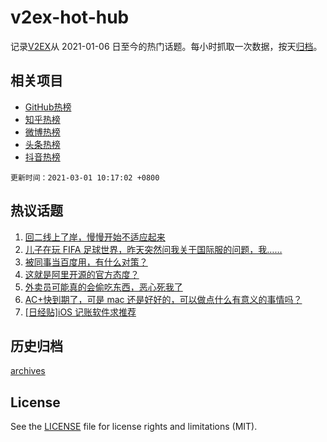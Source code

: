# v2ex-hot-hub

 记录[V2EX](https://www.v2ex.com/)从 2021-01-06 日至今的热门话题。每小时抓取一次数据，按天[归档](archives)。
 
 ## 相关项目

- [GitHub热榜](https://github.com/snaildev/github-hot-hub)
- [知乎热榜](https://github.com/snaildev/zhihu-hot-hub)
- [微博热榜](https://github.com/snaildev/weibo-hot-hub)
- [头条热榜](https://github.com/snaildev/toutiao-hot-hub)
- [抖音热榜](https://github.com/snaildev/douyin-hot-hub)


 `更新时间：2021-03-01 10:17:02 +0800`

## 热议话题

1. [回二线上了岸，慢慢开始不适应起来](https://www.v2ex.com/t/757001)
1. [儿子在玩 FIFA 足球世界，昨天突然问我关于国际服的问题，我……](https://www.v2ex.com/t/757095)
1. [被同事当百度用，有什么对策？](https://www.v2ex.com/t/756894)
1. [这就是阿里开源的官方态度？](https://www.v2ex.com/t/757013)
1. [外卖员可能真的会偷吃东西，恶心死我了](https://www.v2ex.com/t/756996)
1. [AC+快到期了，可是 mac 还是好好的，可以做点什么有意义的事情吗？](https://www.v2ex.com/t/756923)
1. [[日经贴]iOS 记账软件求推荐](https://www.v2ex.com/t/756969)

## 历史归档

[archives](archives)

## License

See the [LICENSE](LICENSE) file for license rights and limitations (MIT).
